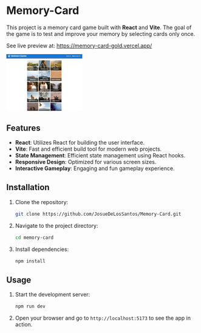 # Memory-Card

This project is a memory card game built with **React** and **Vite**. The goal of the game is to test and improve your memory by selecting cards only once.

See live preview at: https://memory-card-gold.vercel.app/

<a href="https://github.com/JosueDeLosSantos/Memory-Card.git">
  <img alt="Memory Game landing page" src="./public/memory-game.png" width="200"/>
</a>

## Features

-   **React**: Utilizes React for building the user interface.
-   **Vite**: Fast and efficient build tool for modern web projects.
-   **State Management**: Efficient state management using React hooks.
-   **Responsive Design**: Optimized for various screen sizes.
-   **Interactive Gameplay**: Engaging and fun gameplay experience.

## Installation

1. Clone the repository:
    ```bash
    git clone https://github.com/JosueDeLosSantos/Memory-Card.git
    ```
2. Navigate to the project directory:
    ```bash
    cd memory-card
    ```
3. Install dependencies:
    ```bash
    npm install
    ```

## Usage

1. Start the development server:
    ```bash
    npm run dev
    ```
2. Open your browser and go to `http://localhost:5173` to see the app in action.
